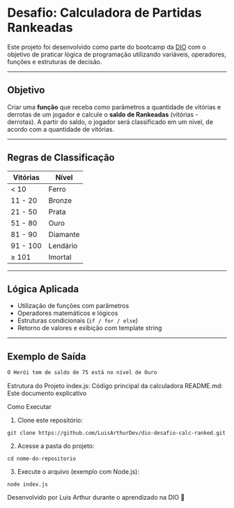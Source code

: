 # Desafio: Calculadora de Partidas Rankeadas

Este projeto foi desenvolvido como parte do bootcamp da [DIO](https://www.dio.me/) com o objetivo de praticar lógica de programação utilizando variáveis, operadores, funções e estruturas de decisão.

---

## Objetivo

Criar uma **função** que receba como parâmetros a quantidade de vitórias e derrotas de um jogador e calcule o **saldo de Rankeadas** (vitórias - derrotas). A partir do saldo, o jogador será classificado em um nível, de acordo com a quantidade de vitórias.

---

## Regras de Classificação

| Vitórias          | Nível      |
|------------------|------------|
| < 10             | Ferro      |
| 11 - 20          | Bronze     |
| 21 - 50          | Prata      |
| 51 - 80          | Ouro       |
| 81 - 90          | Diamante   |
| 91 - 100         | Lendário   |
| ≥ 101            | Imortal    |

---

## Lógica Aplicada

- Utilização de funções com parâmetros
- Operadores matemáticos e lógicos
- Estruturas condicionais (`if / for / else`)
- Retorno de valores e exibição com template string

---

## Exemplo de Saída

```bash
O Herói tem de saldo de 75 está no nível de Ouro
```
 Estrutura do Projeto
index.js: Código principal da calculadora
README.md: Este documento explicativo

Como Executar
1. Clone este repositório:

```
git clone https://github.com/LuisArthurDev/dio-desafio-calc-ranked.git
```

2. Acesse a pasta do projeto:
```
cd nome-do-repositorio
```

3. Execute o arquivo (exemplo com Node.js):
```
node index.js
```
Desenvolvido por Luis Arthur durante o aprendizado na DIO 🚀
